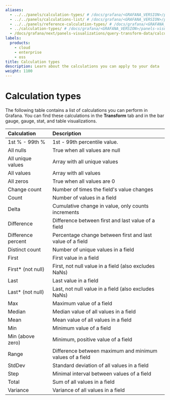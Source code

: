```yaml
---
aliases:
  - ../../panels/calculation-types/ # /docs/grafana/<GRAFANA_VERSION>/panels/calculation-types/
  - ../../panels/calculations-list/ # /docs/grafana/<GRAFANA_VERSION>/panels/calculations-list/
  - ../../panels/reference-calculation-types/ # /docs/grafana/<GRAFANA_VERSION>/panels/reference-calculation-types/
  - ../calculation-types/ # /docs/grafana/<GRAFANA_VERSION>/panels-visualizations/calculation-types/
  - /docs/grafana/next/panels-visualizations/query-transform-data/calculation-types/
labels:
  products:
    - cloud
    - enterprise
    - oss
title: Calculation types
description: Learn about the calculations you can apply to your data
weight: 1100
---
```


# Calculation types

The following table contains a list of calculations you can perform in Grafana. You can find these calculations in the **Transform** tab and in the bar gauge, gauge, stat, and table visualizations.

| Calculation        | Description                                               |
| :----------------- | :-------------------------------------------------------- |
| 1st % - 99th %     | 1st - 99th percentile value.                              |
| All nulls          | True when all values are null                             |
| All unique values  | Array with all unique values                              |
| All values         | Array with all values                                     |
| All zeros          | True when all values are 0                                |
| Change count       | Number of times the field's value changes                 |
| Count              | Number of values in a field                               |
| Delta              | Cumulative change in value, only counts increments        |
| Difference         | Difference between first and last value of a field        |
| Difference percent | Percentage change between first and last value of a field |
| Distinct count     | Number of unique values in a field                        |
| First              | First value in a field                                    |
| First\* (not null) | First, not null value in a field (also excludes NaNs)     |
| Last               | Last value in a field                                     |
| Last\* (not null)  | Last, not null value in a field (also excludes NaNs)      |
| Max                | Maximum value of a field                                  |
| Median             | Median value of all values in a field                     |
| Mean               | Mean value of all values in a field                       |
| Min                | Minimum value of a field                                  |
| Min (above zero)   | Minimum, positive value of a field                        |
| Range              | Difference between maximum and minimum values of a field  |
| StdDev             | Standard deviation of all values in a field               |
| Step               | Minimal interval between values of a field                |
| Total              | Sum of all values in a field                              |
| Variance           | Variance of all values in a field                         |
